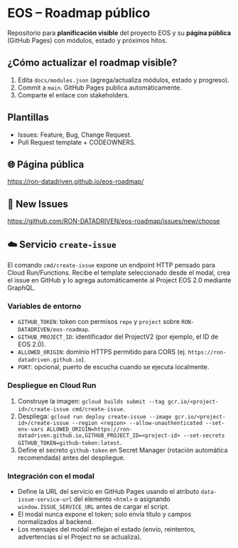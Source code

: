 # EOS – Roadmap público

Repositorio para **planificación visible** del proyecto EOS y su **página pública** (GitHub Pages) con módulos, estado y próximos hitos.

## ¿Cómo actualizar el roadmap visible?
1. Edita `docs/modules.json` (agrega/actualiza módulos, estado y progreso).
2. Commit a `main`. GitHub Pages publica automáticamente.
3. Comparte el enlace con stakeholders.

## Plantillas
- Issues: Feature, Bug, Change Request.
- Pull Request template + CODEOWNERS.

## 🌐 Página pública
https://ron-datadriven.github.io/eos-roadmap/

## 🔧 New Issues
https://github.com/RON-DATADRIVEN/eos-roadmap/issues/new/choose

## ☁️ Servicio `create-issue`
El comando `cmd/create-issue` expone un endpoint HTTP pensado para Cloud Run/Functions. Recibe el template seleccionado desde el modal, crea el issue en GitHub y lo agrega automáticamente al Project EOS 2.0 mediante GraphQL.

### Variables de entorno
- `GITHUB_TOKEN`: token con permisos `repo` y `project` sobre `RON-DATADRIVEN/eos-roadmap`.
- `GITHUB_PROJECT_ID`: identificador del ProjectV2 (por ejemplo, el ID de EOS 2.0).
- `ALLOWED_ORIGIN`: dominio HTTPS permitido para CORS (ej. `https://ron-datadriven.github.io`).
- `PORT`: opcional, puerto de escucha cuando se ejecuta localmente.

### Despliegue en Cloud Run
1. Construye la imagen: `gcloud builds submit --tag gcr.io/<project-id>/create-issue cmd/create-issue`.
2. Despliega: `gcloud run deploy create-issue --image gcr.io/<project-id>/create-issue --region <region> --allow-unauthenticated --set-env-vars ALLOWED_ORIGIN=https://ron-datadriven.github.io,GITHUB_PROJECT_ID=<project-id> --set-secrets GITHUB_TOKEN=github-token:latest`.
3. Define el secreto `github-token` en Secret Manager (rotación automática recomendada) antes del despliegue.

### Integración con el modal
- Define la URL del servicio en GitHub Pages usando el atributo `data-issue-service-url` del elemento `<html>` o asignando `window.ISSUE_SERVICE_URL` antes de cargar el script.
- El modal nunca expone el token; solo envía título y campos normalizados al backend.
- Los mensajes del modal reflejan el estado (envío, reintentos, advertencias si el Project no se actualiza).

